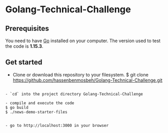# Golang-Technical-Challenge
## Prerequisites

You need to have [Go](https://golang.org/dl/) installed on your computer. The
version used to test the code is **1.15.3**.

## Get started

- Clone or download this repository to your filesystem.
$ git clone  https://github.com/hassenbenmosbeh/Golang-Technical-Challenge.git
```

- `cd` into the project directory Golang-Technical-Challenge

- compile and execute the code
$ go build
$ ./news-demo-starter-files


- go to http://localhost:3000 in your browser
